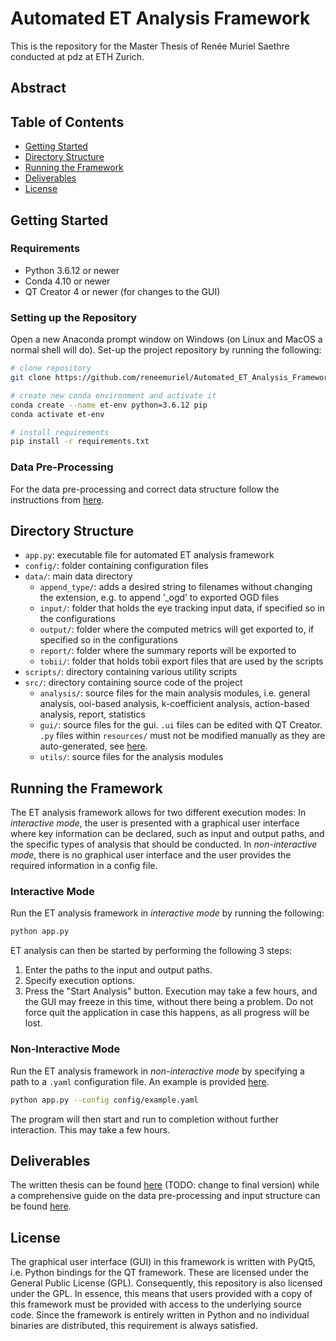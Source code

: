 # Automated ET Analysis Framework

This is the repository for the Master Thesis of Renée Muriel Saethre conducted at pdz at ETH Zurich.

## Abstract

## Table of Contents
- [Getting Started](#getting-started)
- [Directory Structure](#directory-structure)
- [Running the Framework](#running-the-framework)
- [Deliverables](#deliverables)
- [License](#license)

## Getting Started 

### Requirements
- Python 3.6.12 or newer 
- Conda 4.10 or newer
- QT Creator 4 or newer (for changes to the GUI)    

### Setting up the Repository 
Open a new Anaconda prompt window on Windows (on Linux and MacOS a normal shell will do). Set-up the project repository by running the following:
```bash
# clone repository
git clone https://github.com/reneemuriel/Automated_ET_Analysis_Framework_MT.git et-analysis && cd et-analysis

# create new conda environment and activate it
conda create --name et-env python=3.6.12 pip
conda activate et-env

# install requirements
pip install -r requirements.txt
```

### Data Pre-Processing
For the data pre-processing and correct data structure follow the instructions from [here](preprocessing.md).


## Directory Structure
- `app.py`: executable file for automated ET analysis framework
- `config/`: folder containing configuration files
- `data/`: main data directory
    - `append_type/`:  adds a desired string to filenames without
changing the extension, e.g. to append ’_ogd’ to exported OGD files
    - `input/`: folder that holds the eye tracking input data, if specified so in the configurations
    - `output/`: folder where the computed metrics will get exported to, if specified so in the configurations
    - `report/`: folder where the summary reports will be exported to 
    - `tobii/`: folder that holds tobii export files that are used by the scripts 
- `scripts/`: directory containing various utility scripts
- `src/`: directory containing source code of the project
    - `analysis/`: source files for the main analysis modules, i.e. general analysis, ooi-based analysis, k-coefficient analysis, action-based analysis, report, statistics
    - `gui/`: source files for the gui. `.ui` files can be edited with QT Creator. `.py` files within `resources/` must not be modified manually as they are auto-generated, see [here](https://stackoverflow.com/questions/43028904/converting-ui-to-py-with-python-3-6-on-pyqt5).
    - `utils/`: source files for the analysis modules

## Running the Framework
The ET analysis framework allows for two different execution modes: In _interactive mode_, the user is presented with a graphical user interface where key information can be declared, such as input and output paths, and the specific types of analysis that should be conducted. In _non-interactive mode_, there is no graphical user interface and the user provides the required information in a config file.

### Interactive Mode
Run the ET analysis framework in _interactive mode_ by running the following:
```bash
python app.py
```
ET analysis can then be started by performing the following 3 steps:

1. Enter the paths to the input and output paths.
2. Specify execution options.
3. Press the "Start Analysis" button. Execution may take a few hours, and the GUI may freeze in this time, without there being a problem. Do not force quit the application in case this happens, as all progress will be lost.

### Non-Interactive Mode
Run the ET analysis framework in _non-interactive mode_ by specifying a path to a `.yaml` configuration file. An example is provided [here](config/example.yaml).
```bash
python app.py --config config/example.yaml
```
The program will then start and run to completion without further interaction. This may take a few hours.

## Deliverables
The written thesis can be found [here](deliverables/MT_Renee_Saethre_v1_20221127.pdf) (TODO: change to final version) while a comprehensive guide on the data pre-processing and input structure can be found [here](preprocessing.md).

## License
The graphical user interface (GUI) in this framework is written with PyQt5, i.e. Python bindings for the QT framework. These are licensed under the General Public License (GPL). Consequently, this repository is also licensed under the GPL. In essence, this means that users provided with a copy of this framework must be provided with access to the underlying source code. Since the framework is entirely written in Python and no individual binaries are distributed, this requirement is always satisfied.